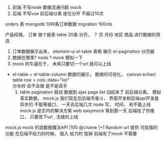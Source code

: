 1. 前端  不写node
    数据流通问题
    mock 
2. 后端  不写vue
前后端分离
座位分开  不超过10次

orders 表  mongodb  10W条订单数据
migration  100mb 

产品经理， 订单 做个报表
table 20条 分页，   ？ 页
月份 地区  商品   进行数据的筛选

1. 订单数据展示出来， element-ui
el-table 表格 展示
el-pagination 分页器
2. 数据在哪里? node ? mock 模拟一下 
3. mock 的牛逼在于， 未来只要切一个url 就可以上线

- el-table + el-table-column
    数据的展示， 数据的可视化， canvas echart
    table  row > cols
    :data="list"  
    分水岭 会不会做 是不是高手
    1. table pagination 联动
    数据到 ajax page  list  动起来了
    前后端分离，
    模拟真实数据， mock.js
    我们现在后后端市奋斗， 界面开发和后端api开发是异步的
    不能等接口， 一天去后端几次 
    node 写， 时间， 和不能上线
    mock.js 是页内的解决方案   web easymock
    等到那一天 后端给了你接口， 只要改下url , 无缝的上线

mock.js
mock 的造数据魔法API  |100
@cname |+1 Random
url 提供
可拔插的功能  在后端不给力的时候， 插入
给力时  拔掉
前端有了mock  不需要
